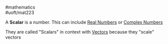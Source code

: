 #mathematics  
#uoft/mat223 

A **Scalar** is a number. This can include [Real Numbers](../MAT224%20Notes/Real%20Numbers.md) or [Complex Numbers](../MAT224%20Notes/Complex%20Numbers.md)

They are called "Scalars" in context with [Vectors](Vector.md) because they "scale" vectors